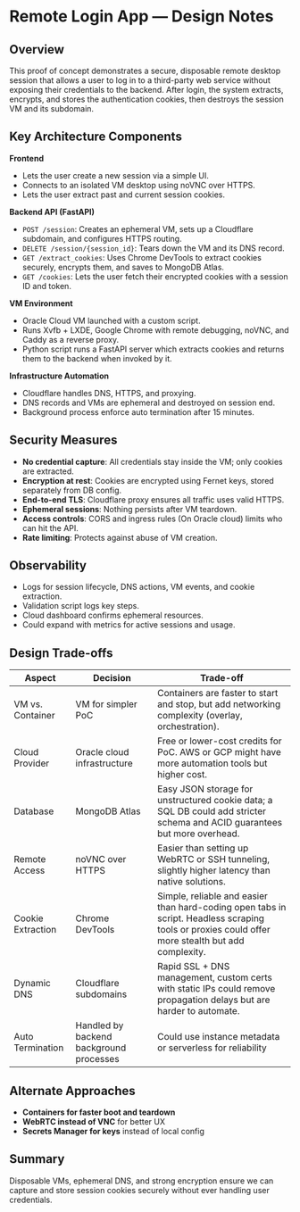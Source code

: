 # Remote Login App — Design Notes

## Overview

This proof of concept demonstrates a secure, disposable remote desktop session that allows a user to log in to a third-party web service without exposing their credentials to the backend. After login, the system extracts, encrypts, and stores the authentication cookies, then destroys the session VM and its subdomain.

## Key Architecture Components

**Frontend**  
- Lets the user create a new session via a simple UI.  
- Connects to an isolated VM desktop using noVNC over HTTPS.
- Lets the user extract past and current session cookies.  

**Backend API (FastAPI)**  
- `POST /session`: Creates an ephemeral VM, sets up a Cloudflare subdomain, and configures HTTPS routing. 
- `DELETE /session/{session_id}`: Tears down the VM and its DNS record. 
- `GET /extract_cookies`: Uses Chrome DevTools to extract cookies securely, encrypts them, and saves to MongoDB Atlas.  
- `GET /cookies`: Lets the user fetch their encrypted cookies with a session ID and token.  

**VM Environment**  
- Oracle Cloud VM launched with a custom script.  
- Runs Xvfb + LXDE, Google Chrome with remote debugging, noVNC, and Caddy as a reverse proxy. 
- Python script runs a FastAPI server which extracts cookies and returns them to the backend when invoked by it.

**Infrastructure Automation**  
- Cloudflare handles DNS, HTTPS, and proxying.  
- DNS records and VMs are ephemeral and destroyed on session end.  
- Background process enforce auto termination after 15 minutes.

## Security Measures

- **No credential capture**: All credentials stay inside the VM; only cookies are extracted.
- **Encryption at rest**: Cookies are encrypted using Fernet keys, stored separately from DB config.
- **End-to-end TLS**: Cloudflare proxy ensures all traffic uses valid HTTPS.
- **Ephemeral sessions**: Nothing persists after VM teardown.
- **Access controls**: CORS and ingress rules (On Oracle cloud) limits who can hit the API.
- **Rate limiting**: Protects against abuse of VM creation.

## Observability

- Logs for session lifecycle, DNS actions, VM events, and cookie extraction.
- Validation script logs key steps.
- Cloud dashboard confirms ephemeral resources.
- Could expand with metrics for active sessions and usage.

## Design Trade-offs

| Aspect           | Decision                  | Trade-off                                      |
|------------------|---------------------------|-----------------------------------------------|
| VM vs. Container | VM for simpler PoC        | Containers are faster to start and stop, but add networking complexity (overlay, orchestration).    |
| Cloud Provider   |Oracle cloud infrastructure| Free or lower-cost credits for PoC. AWS or GCP might have more automation tools but higher cost.       |
| Database         | MongoDB Atlas             | Easy JSON storage for unstructured cookie data; a SQL DB could add stricter schema and ACID guarantees but more overhead.         |
| Remote Access    | noVNC over HTTPS          | Easier than setting up WebRTC or SSH tunneling, slightly higher latency than native solutions.         |
| Cookie Extraction| Chrome DevTools           | Simple, reliable and easier than hard-coding open tabs in script. Headless scraping tools or proxies could offer more stealth but add complexity.   |
| Dynamic DNS      | Cloudflare subdomains     | Rapid SSL + DNS management, custom certs with static IPs could remove propagation delays but are harder to automate.             |
| Auto Termination | Handled by backend background processes  | Could use instance metadata or serverless for reliability |

## Alternate Approaches

- **Containers for faster boot and teardown**
- **WebRTC instead of VNC** for better UX
- **Secrets Manager for keys** instead of local config

## Summary

Disposable VMs, ephemeral DNS, and strong encryption ensure we can capture and store session cookies securely without ever handling user credentials.
